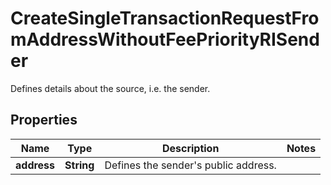 

# CreateSingleTransactionRequestFromAddressWithoutFeePriorityRISender

Defines details about the source, i.e. the sender.

## Properties

| Name | Type | Description | Notes |
|------------ | ------------- | ------------- | -------------|
|**address** | **String** | Defines the sender&#39;s public address. |  |



